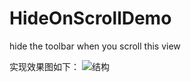 # HideOnScrollDemo
hide the toolbar when you scroll this view

实现效果图如下：
![结构](http://img.my.csdn.net/uploads/201304/16/1366077877_2992.JPG)
